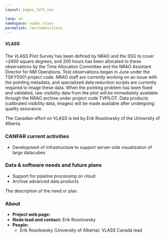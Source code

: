 ```yaml
---
layout: pages_left_nav

lang: en
namespace: nodes.vlass
permalink: /en/nodes/vlass
---
```


<!-- Content start -->


<h5> VLASS  </h5>

The VLASS Pilot Survey has been defined by NRAO and the SSG to cover ~2400 square degrees, and 200 hours has been allocated to these observations by the Time Allocation Committee and the NRAO Assistant Director for NM Operations.   Test observations began in June under the TSKY0001 project code.  NRAO staff are currently working on an issue with the pointing metadata, and specialized data reduction scripts are currently required to image these data.  When the pointing problem has been fixed and validated, raw visibility data from the pilot will be immediately available through the NRAO archive under project code TVPILOT. Data products (calibrated visibility data, images) will be made available after undergoing quality assurance.

The Canadian effort on VLASS is led by Erik Rosolowsky of the University of Alberta.

### CANFAR current activities


* Development of infrastructure to support server-side visualization of large datacubes

### Data & software needs and future plans

* Support for pipeline processing on cloud
* Archive advanced data products

The description of the need or plan.

### About

* **Project web page:** 
* **Node lead and contact:** Erik Rosolowsky
* **People:**
  * Erik Rosolowsky (University of Alberta): VLASS Canada lead
  


<!-- Content end -->
